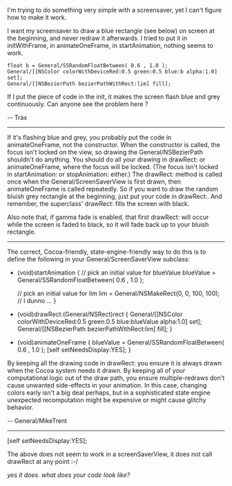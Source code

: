 I'm trying to do something very simple with a screensaver, yet I can't figure how to make it work.

I want my screensaver to draw a blue rectangle (see below) on screen at the beginning, and never redraw it afterwards. I tried to put it in initWithFrame, in animateOneFrame, in startAnimation, nothing seems to work.
    
    float b = General/SSRandomFloatBetween( 0.6 , 1.0 );
    General/[[NSColor colorWithDeviceRed:0.5 green:0.5 blue:b alpha:1.0] set];
    General/[[NSBezierPath bezierPathWithRect:lim] fill];


If I put the piece of code in the init, it makes the screen flash blue and grey continuously. Can anyone see the problem here ?

-- Trax

----

If it's flashing blue and grey, you probably put the code in     animateOneFrame, not the constructor. When the constructor is called, the focus isn't locked on the view, so drawing the General/NSBezierPath shouldn't do anything. You should do all your drawing in     drawRect: or     animateOneFrame, where the focus will be locked. (The focus isn't locked in     startAnimation: or     stopAnimation: either.) The     drawRect: method is called once when the General/ScreenSaverView is first drawn, then     animateOneFrame is called repeatedly. So if you want to draw the random bluish grey rectangle at the beginning, just put your code in     drawRect:. And remember, the superclass'     drawRect: fills the screen with black.

Also note that, if gamma fade is enabled, that first     drawRect: will occur while the screen is faded to black, so it will fade back up to your bluish rectangle.

----

The correct, Cocoa-friendly, state-engine-friendly way to do this is to define the following in your General/ScreenSaverView subclass:

    
- (void)startAnimation
{
    // pick an initial value for blueValue
    blueValue = General/SSRandomFloatBetween( 0.6 , 1.0 );

    // pick an initial value for lim
    lim = General/NSMakeRect(0, 0, 100, 100); // I dunno ... 
}

- (void)drawRect:(General/NSRect)rect
{
    General/[[NSColor colorWithDeviceRed:0.5 green:0.5 blue:blueValue alpha:1.0] set];
    General/[[NSBezierPath bezierPathWithRect:lim] fill];
}

- (void)animateOneFrame
{
        blueValue = General/SSRandomFloatBetween( 0.6 , 1.0 );
        [self setNeedsDisplay:YES];
}


By keeping all the drawing code in drawRect: you ensure it is always drawn when the Cocoa system needs it drawn. By keeping all of your computational logic out of the draw path, you ensure multiple-redraws don't cause unwanted side-effects in your animation. In this case, changing colors early isn't a big deal perhaps, but in a sophisticated state engine unexpected recomputation might be expensive or might cause glitchy behavior. 

-- General/MikeTrent

----

    
[self setNeedsDisplay:YES];


The above does not seem to work in a screenSaverView, it does not call drawRect at any point :-/

*yes it does. what does your code look like?*